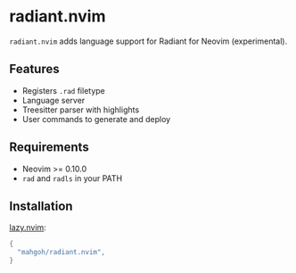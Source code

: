 # radiant.nvim
`radiant.nvim` adds language support for Radiant for Neovim (experimental).

## Features
- Registers `.rad` filetype
- Language server
- Treesitter parser with highlights
- User commands to generate and deploy

## Requirements
- Neovim >= 0.10.0
- `rad` and `radls` in your PATH

## Installation
[lazy.nvim](https://github.com/folke/lazy.nvim):
```lua
{
  "mahgoh/radiant.nvim",
}
```

